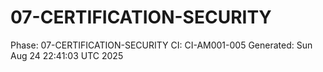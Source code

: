 # 07-CERTIFICATION-SECURITY
Phase: 07-CERTIFICATION-SECURITY
CI: CI-AM001-005
Generated: Sun Aug 24 22:41:03 UTC 2025
